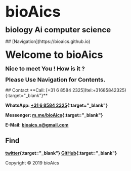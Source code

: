 <p><strong><font size="7">bioAics</font></strong></p>
<p><strong><font size="5">biology Ai computer science</font></strong></p>
## [Navigation](https://bioaics.github.io)
<p><strong><font size="6">Welcome to bioAics</font></strong></p>
<p><strong><font size="4">Nice to meet You ! How is it ?</font></strong></p>
<p><strong><font size="4">Please Use Navigation for Contents.</font></strong></p>
## Contact
**Call: [+31 6 8584 2325](tel:+31685842325){:target="_blank"}**

**WhatsApp: [+31 6 8584 2325](https://wa.me/31685842325){:target="_blank"}**

**Messenger: [m.me/bioAics](https://m.me/bioAics){:target="_blank"}**

**E-Mail: [bioaics.x@gmail.com](mailto:bioaics.x@gmail.com)**
## Find
**[twitter](https://twitter.com/bioAics){:target="_blank"} [GitHub](https://github.com/bioaics){:target="_blank"}**

Copyright © 2019 bioAics

